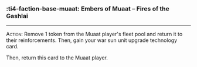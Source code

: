 ### :ti4-faction-base-muaat: __Embers of Muaat – Fires of the Gashlai__

---
<span style="font-variant:small-caps;">Action</span>: Remove 1 token from the Muaat player's fleet pool and return it to their reinforcements. Then, gain your war sun unit upgrade technology card.

Then, return this card to the Muaat player.
